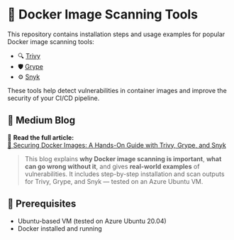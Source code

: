 # 🐳 Docker Image Scanning Tools

This repository contains installation steps and usage examples for popular Docker image scanning tools:

- 🔍 [Trivy](./trivy-installation.md)
- 🛡 [Grype](./grype-installation.md)
- ⚙️ [Snyk](./snyk-installation.md)

These tools help detect vulnerabilities in container images and improve the security of your CI/CD pipeline.

## 📖 Medium Blog

📝 **Read the full article:**  
[🔗 Securing Docker Images: A Hands-On Guide with Trivy, Grype, and Snyk](https://medium.com/@prathameshsatyarthi1/why-docker-image-scanning-is-critical-and-how-to-use-trivy-grype-and-snyk-effectively-96a42c2b66a9)  
> This blog explains **why Docker image scanning is important**, **what can go wrong without it**, and gives **real-world examples** of vulnerabilities. It includes step-by-step installation and scan outputs for Trivy, Grype, and Snyk — tested on an Azure Ubuntu VM.

## 📌 Prerequisites

- Ubuntu-based VM (tested on Azure Ubuntu 20.04)
- Docker installed and running
